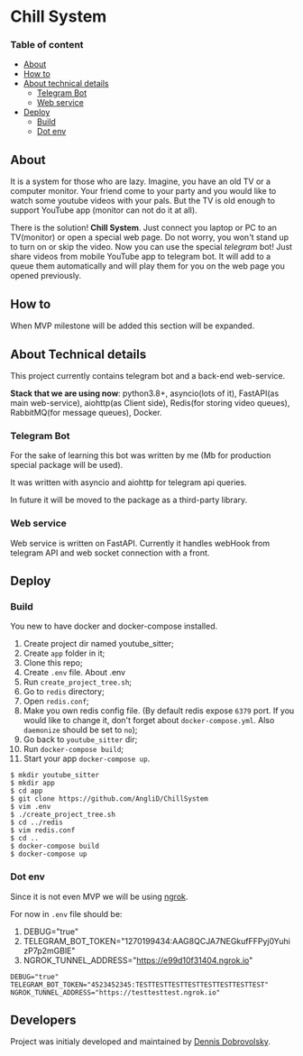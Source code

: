 # Chill System

### Table of content
* [About](#about)
* [How to](#how-to)
* [About technical details](#about-technical-details)
    * [Telegram Bot](#telegram-bot)
    * [Web service](#web-service)
* [Deploy](#deploy)
    * [Build](#build)
    * [Dot env](#dot-env)

## About

It is a system for those who are lazy. 
Imagine, you have an old TV or a computer monitor. Your friend come to
your party and you would like to watch some youtube videos with your
pals. But the TV is old enough to support YouTube app (monitor can not 
do it at all). 

There is the solution! **Chill System**. Just connect you laptop or PC to
an TV(monitor) or open a special web page. Do not worry, you won't stand up
to turn on or skip the video. Now you can use the special _telegram_ bot! Just share
videos from mobile YouTube app to telegram bot. It will add to a queue them automatically
and will play them for you on the web page you opened previously.

## How to
When MVP milestone will be added this section will be expanded.

## About Technical details

This project currently contains telegram bot and a back-end web-service.

**Stack that we are using now**: python3.8+, asyncio(lots of it), FastAPI(as main web-service),
aiohttp(as Client side), Redis(for storing video queues), RabbitMQ(for message queues), Docker.

### Telegram Bot

For the sake of learning this bot was written by me (Mb for production
special package will be used).

It was written with asyncio and aiohttp for telegram api queries.

In future it will be moved to the package as a third-party library.

### Web service

Web service is written on FastAPI. 
Currently it handles webHook from telegram API and web socket connection with a front.


## Deploy

### Build

You new to have docker and docker-compose installed.

1. Create project dir named youtube_sitter;
2. Create `app` folder in it;
3. Clone this repo;
4. Create `.env` file. About .env
5. Run `create_project_tree.sh`;
6. Go to `redis` directory;
7. Open `redis.conf`;
8. Make you own redis config file. (By default redis expose `6379` port. If you
would like to change it, don't forget about `docker-compose.yml`. Also `daemonize` should be set
to `no`);
9. Go back to `youtube_sitter` dir;
10. Run `docker-compose build`;
11. Start your app `docker-compose up`.

```shell script
$ mkdir youtube_sitter
$ mkdir app
$ cd app
$ git clone https://github.com/AngliD/ChillSystem
$ vim .env
$ ./create_project_tree.sh
$ cd ../redis
$ vim redis.conf
$ cd ..
$ docker-compose build
$ docker-compose up
```

### Dot env
Since it is not even MVP we will be using [ngrok](https://ngrok.com/).

For now in `.env` file should be:
1. DEBUG="true"
2. TELEGRAM_BOT_TOKEN="1270199434:AAG8QCJA7NEGkufFFPyj0YuhizP7p2mGBlE"
3. NGROK_TUNNEL_ADDRESS="https://e99d10f31404.ngrok.io"

```shell script
DEBUG="true"
TELEGRAM_BOT_TOKEN="4523452345:TESTTESTTESTTESTTESTTESTTESTTEST"
NGROK_TUNNEL_ADDRESS="https://testtesttest.ngrok.io"
```



## Developers

Project was initialy developed and maintained by [Dennis Dobrovolsky](https://github.com/AngliD).

